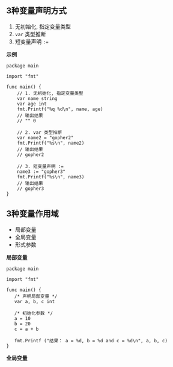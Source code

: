 

## 3种变量声明方式

1. 无初始化, 指定变量类型
2. `var` 类型推断
3. 短变量声明 `:=`


**示例**

```
package main

import "fmt"

func main() {
    // 1. 无初始化, 指定变量类型
    var name string
    var age int
    fmt.Printf("%q %d\n", name, age)
    // 输出结果
    // "" 0

    // 2. var 类型推断
    var name2 = "gopher2"
    fmt.Printf("%s\n", name2)
    // 输出结果
    // gopher2

    // 3. 短变量声明 :=
    name3 := "gopher3"
    fmt.Printf("%s\n", name3)
    // 输出结果
    // gopher3
}
```


## 3种变量作用域

- 局部变量
- 全局变量
- 形式参数


**局部变量**
```
package main

import "fmt"

func main() {
   /* 声明局部变量 */
   var a, b, c int 

   /* 初始化参数 */
   a = 10
   b = 20
   c = a + b

   fmt.Printf ("结果： a = %d, b = %d and c = %d\n", a, b, c)
}
```

**全局变量**

```

```